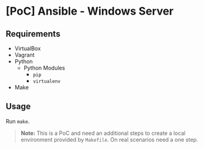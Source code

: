# [PoC] Ansible - Windows Server

## Requirements

- VirtualBox
- Vagrant
- Python
  - Python Modules
    - `pip`
    - `virtualenv`
- Make

## Usage

Run `make`.

> **Note:** This is a PoC and need an additional steps to create a local environment provided by `Makefile`. On real scenarios need a one step.
